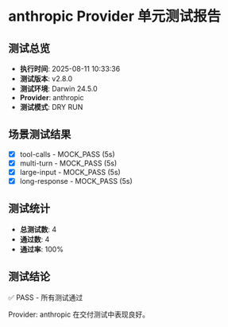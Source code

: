 # anthropic Provider 单元测试报告

## 测试总览
- **执行时间**: 2025-08-11 10:33:36
- **测试版本**: v2.8.0
- **测试环境**: Darwin 24.5.0
- **Provider**: anthropic
- **测试模式**: DRY RUN

## 场景测试结果
- [x] tool-calls - MOCK_PASS (5s)
- [x] multi-turn - MOCK_PASS (5s)
- [x] large-input - MOCK_PASS (5s)
- [x] long-response - MOCK_PASS (5s)

## 测试统计
- **总测试数**: 4
- **通过数**: 4  
- **通过率**: 100%

## 测试结论
✅ PASS - 所有测试通过

Provider: anthropic 在交付测试中表现良好。
